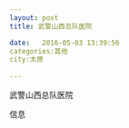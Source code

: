 ```yaml
--- 
layout: post 
title: 武警山西总队医院

date:   2016-05-03 13:39:56 
categories:其他  
city:太原
  
--- 
```

   
武警山西总队医院

信息

